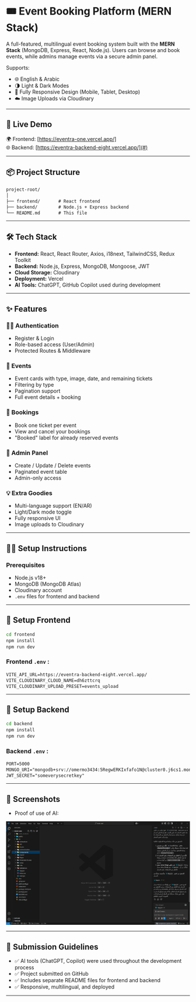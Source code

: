 # 🎟️ Event Booking Platform (MERN Stack)

A full-featured, multilingual event booking system built with the **MERN Stack** (MongoDB, Express, React, Node.js). Users can browse and book events, while admins manage events via a secure admin panel.

Supports:
- 🌐 English & Arabic
- 🌗 Light & Dark Modes
- 📱 Fully Responsive Design (Mobile, Tablet, Desktop)
- ☁️ Image Uploads via Cloudinary

---

## 🚀 Live Demo

🌍 Frontend: [https://eventra-one.vercel.app/]  
🌐 Backend: [https://eventra-backend-eight.vercel.app/](#)

---

## 📦 Project Structure

```
project-root/
│
├── frontend/       # React frontend
├── backend/        # Node.js + Express backend
└── README.md       # This file
```

---

## 🛠️ Tech Stack

- **Frontend:** React, React Router, Axios, i18next, TailwindCSS, Redux Toolkit
- **Backend:** Node.js, Express, MongoDB, Mongoose, JWT
- **Cloud Storage:** Cloudinary
- **Deployment:** Vercel
- **AI Tools:** ChatGPT, GitHub Copilot used during development

---

## ✨ Features

### 🧑‍💼 Authentication
- Register & Login
- Role-based access (User/Admin)
- Protected Routes & Middleware

### 📅 Events
- Event cards with type, image, date, and remaining tickets
- Filtering by type
- Pagination support
- Full event details + booking

### 🎫 Bookings
- Book one ticket per event
- View and cancel your bookings
- "Booked" label for already reserved events

### 🧾 Admin Panel
- Create / Update / Delete events
- Paginated event table
- Admin-only access

### 💡 Extra Goodies
- Multi-language support (EN/AR)
- Light/Dark mode toggle
- Fully responsive UI
- Image uploads to Cloudinary

---

## 🧑‍💻 Setup Instructions

### Prerequisites
- Node.js v18+
- MongoDB (MongoDB Atlas)
- Cloudinary account
- `.env` files for frontend and backend

---

## 📂 Setup Frontend

```bash
cd frontend
npm install
npm run dev
```

### Frontend `.env` :
```
VITE_API_URL=https://eventra-backend-eight.vercel.app/
VITE_CLOUDINARY_CLOUD_NAME=dh6zttcrq
VITE_CLOUDINARY_UPLOAD_PRESET=events_upload
```

---

## 📂 Setup Backend

```bash
cd backend
npm install
npm run dev
```

### Backend `.env` :
```
PORT=5000
MONGO_URI="mongodb+srv://omermo3434:5RegwERKIxfafo1N@cluster0.j6cs1.mongodb.net/Eventra"
JWT_SECRET="someverysecretkey"
```

---

## 📸 Screenshots

- Proof of use of AI:
<img src="./screenshots/proof-of-use-of-ai.jpg" alt="Home Page"/>

---

## 📅 Submission Guidelines

- ✅ AI tools (ChatGPT, Copilot) were used throughout the development process
- ✅ Project submitted on GitHub
- ✅ Includes separate README files for frontend and backend
- ✅ Responsive, multilingual, and deployed

---
